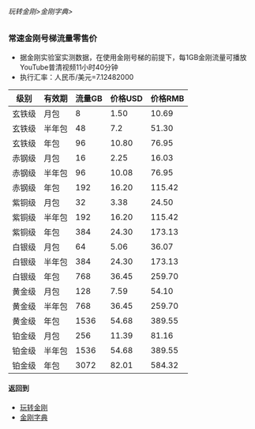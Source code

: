 ###### 玩转金刚>金刚字典>
### 常速金刚号梯流量零售价

- 据金刚实验室实测数据，在使用金刚号梯的前提下，每1GB金刚流量可播放YouTube普清视频11小时40分钟
- 执行汇率：人民币/美元=7.12482000

|级别|有效期|流量GB|价格USD|价格RMB|
|------| ------| ------| ------|------| 
|玄铁级 |月包    |8|1.50|10.69|
|玄铁级 |半年包  |48|7.2|51.30| 
|玄铁级 |年包    |96|10.80|76.95| 
|赤钢级 |月包    |16|2.25|16.03|
|赤钢级 |半年包  |96|10.08|76.95|
|赤钢级 |年包    |192|16.20|115.42|
|紫铜级 |月包    |32|3.38|24.50|
|紫铜级 |半年包  |192|16.20|115.42|
|紫铜级 |年包    |384|24.30|173.13|
|白银级 |月包    |64|5.06|36.07|
|白银级 |半年包  |384|24.30|173.13|
|白银级 |年包   |768|36.45|259.70|
|黄金级 |月包   |128|7.59|54.10|
|黄金级 |半年包 |768|36.45|259.70|
|黄金级 |年包   |1536|54.68|389.55|
|铂金级 |月包   |256|11.39|81.16|
|铂金级 |半年包 |1536|54.68|389.55|
|铂金级 |年包   |3072|82.01|584.32|






#### 返回到
- [玩转金刚](https://github.com/a2zitpro/web/blob/master/LadderFree/A.md)
- [金刚字典](https://github.com/a2zitpro/web/blob/master/LadderFree/kkDictionary/KKDictionary.md)
